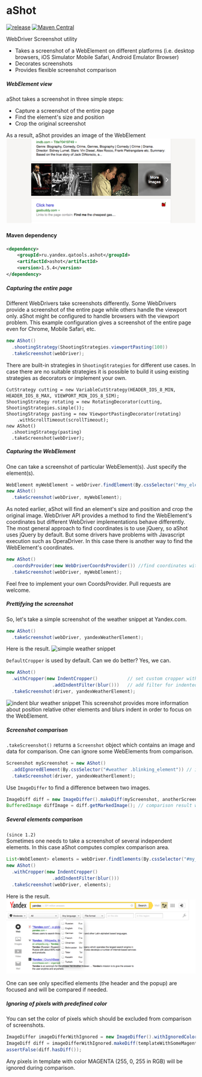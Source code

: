 aShot
=====


[![release](https://img.shields.io/github/v/release/pazone/ashot.svg)](https://github.com/pazone/ashot/releases/latest) [![Maven Central](https://maven-badges.herokuapp.com/maven-central/ru.yandex.qatools.ashot/ashot/badge.svg?style=flat)](https://maven-badges.herokuapp.com/maven-central/ru.yandex.qatools.ashot/ashot)


WebDriver Screenshot utility

* Takes a screenshot of a WebElement on different platforms (i.e. desktop browsers, iOS Simulator Mobile Safari, Android Emulator Browser)
* Decorates screenshots
* Provides flexible screenshot comparison

##### WebElement view

aShot takes a screenshot in three simple steps:
* Capture a screenshot of the entire page
* Find the element's size and position   
* Crop the original screenshot

As a result, aShot provides an image of the WebElement
![images snippet](/doc/img/images_intent_blur.png)

#### Maven dependency
```xml
<dependency>
    <groupId>ru.yandex.qatools.ashot</groupId>
    <artifactId>ashot</artifactId>
    <version>1.5.4</version>
</dependency>
``` 

##### Capturing the entire page

Different WebDrivers take screenshots differently. Some WebDrivers provide a screenshot of the entire page while others handle the viewport only. aShot might be configured to handle browsers with the viewport problem. This example configuration gives a screenshot of the entire page even for Chrome, Mobile Safari, etc. 
```java
new AShot()
  .shootingStrategy(ShootingStrategies.viewportPasting(100))
  .takeScreenshot(webDriver);
```

There are built-in strategies in ```ShootingStrategies``` for different use cases. In case there are no suitable strategies it is possible to build it using existing strategies as decorators or implement your own.
```
CutStrategy cutting = new VariableCutStrategy(HEADER_IOS_8_MIN, HEADER_IOS_8_MAX, VIEWPORT_MIN_IOS_8_SIM);
ShootingStrategy rotating = new RotatingDecorator(cutting, ShootingStrategies.simple());
ShootingStrategy pasting = new ViewportPastingDecorator(rotating)
    .withScrollTimeout(scrollTimeout);   
new AShot()
  .shootingStrategy(pasting)
  .takeScreenshot(webDriver);
```

##### Capturing the WebElement

One can take a screenshot of particular WebElement(s). Just specify the element(s).
```java
WebElement myWebElement = webDriver.findElement(By.cssSelector("#my_element"));
new AShot()
  .takeScreenshot(webDriver, myWebElement);
```
 
As noted earlier, aShot will find an element's size and position and crop the original image. WebDriver API provides a method to find the WebElement's coordinates but different WebDriver implementations behave differently. The most general approach to find coordinates is to use jQuery, so aShot uses jQuery by default. But some drivers have problems with Javascript execution such as OperaDriver. In this case there is another way to find the WebElement's coordinates.
```java
new AShot()
  .coordsProvider(new WebDriverCoordsProvider()) //find coordinates with WebDriver API
  .takeScreenshot(webDriver, myWebElement);
```
Feel free to implement your own CoordsProvider. Pull requests are welcome.

##### Prettifying the screenshot

So, let's take a simple screenshot of the weather snippet at Yandex.com.

```java
new AShot()
  .takeScreenshot(webDriver, yandexWeatherElement);
```
Here is the result.
![simple weather snippet](/doc/img/def_crop.png)
 
```DefaultCropper``` is used by default. Can we do better? Yes, we can.
 
```java
new AShot()
  .withCropper(new IndentCropper()           // set custom cropper with indentation
                 .addIndentFilter(blur()))   // add filter for indented areas
  .takeScreenshot(driver, yandexWeatherElement);
```
  
![indent blur weather snippet](/doc/img/weather_indent_blur.png)
This screenshot provides more information about position relative other elements and blurs indent in order to focus on the WebElement.  
  
##### Screenshot comparison
```.takeScreenshot()``` returns a ```Screenshot``` object which contains an image and data for comparison. One can ignore some WebElements from comparison.

```java
Screenshot myScreenshot = new AShot()
  .addIgnoredElement(By.cssSelector("#weather .blinking_element")) // ignored element(s)
  .takeScreenshot(driver, yandexWeatherElement);
```

Use ```ImageDiffer``` to find a difference between two images.

```java
ImageDiff diff = new ImageDiffer().makeDiff(myScreenshot, anotherScreenshot);
BufferedImage diffImage = diff.getMarkedImage(); // comparison result with marked differences
```

##### Several elements comparison
`(since 1.2)`  
Sometimes one needs to take a screenshot of several independent elements. In this case aShot computes complex comparison area.
```java
List<WebElement> elements = webDriver.findElements(By.cssSelector("#my_element, #popup"));
new AShot()
  .withCropper(new IndentCropper() 
                 .addIndentFilter(blur()))
  .takeScreenshot(webDriver, elements);
```
Here is the result.
![complex comparison area](/doc/img/complex_elements.png)

One can see only specified elements (the header and the popup) are focused and will be compared if needed.

##### Ignoring of pixels with predefined color
You can set the color of pixels which should be excluded from comparison of screenshots.
```java
ImageDiffer imageDifferWithIgnored = new ImageDiffer().withIgnoredColor(Color.MAGENTA);
ImageDiff diff = imageDifferWithIgnored.makeDiff(templateWithSomeMagentaPixels, actualScreenshot);
assertFalse(diff.hasDiff());
```
Any pixels in template with color MAGENTA (255, 0, 255 in RGB) will be ignored during comparison.
